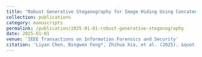 ```yaml
---
title: "Robust Generative Steganography for Image Hiding Using Concatenated Mappings"
collection: publications
category: manuscripts
permalink: /publication/2025-01-01-robust-generative-steganography
date: 2025-01-01
venue: 'IEEE Transactions on Information Forensics and Security'
citation: 'Liyan Chen, Bingwen Feng*, Zhihua Xia, et al. (2025). &quot;Robust Generative Steganography for Image Hiding Using Concatenated Mappings.&quot; <i>IEEE Transactions on Information Forensics and Security</i>.'
---
```

